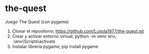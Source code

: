 # the-quest
Juego The Quest (con pygame)

1. Clonar el repositorio; https://github.com/Luisda1977/the-quest.git
2. Crear y activar entorno virtual; python -m venv env, .\env\Scripts\activate
3. Instalar librería pygame; pip install pygame